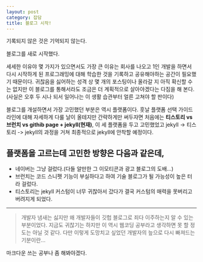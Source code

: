 ```yaml
---
layout: post
category: 잡담
title: 블로그 시작!
---
```


<div class="message">
  기록되지 않은 것은 기억되지 않는다.
</div>

블로그를 새로 시작했다.

세세한 이유야 몇 가지가 있으면서도 가장 큰 이유는 회사를 나오고 1인 개발을 하면서 다시 시작하게 된 프로그래밍에 대해 학습한 것을 기록하고 공유해야하는 공간이 필요했기 때문이다. 귀찮음을 싫어하는 성격 상 몇 개의 포스팅이나 올라갈 지 아직 확신할 수는 없지만 이 블로그를 통해서라도 조금은 더 계획적으로 살아야겠다는 다짐을 해 본다.(사실은 오후 두 시나 되서 일어나는 이 생활 습관부터 얼른 고쳐야 할 판이다)

블로그를 개설하면서 가장 고민했던 부분은 역시 플랫폼이다.
훗날 플랫폼 선택 가이드라인에 대해 자세하게 다룰 날이 올테지만 간략하게만 써두자면 처음에는 **티스토리 vs 브런치 vs githib page + jekyll(현재)**, 이 세 플랫폼을 두고 고민했었고 jekyll -> 티스토리 -> jekyll의 과정을 거쳐 최종적으로 jekyll에 안착할 예정이다.

플랫폼을 고르는데 고민한 방향은 다음과 같은데,
-----

- 네이버는 그냥 걸렀다.(다들 알만한 그 이모티콘과 광고 블로그의 도배...)
- 브런치는 코드 스니펫 기능이 부실하다고 하여 기술 블로그가 될 가능성이 높은 터라 걸렀다.
- 티스토리는 jekyll 커스텀이 너무 귀찮아서 갔다가 결국 커스텀의 매력을 못버리고 버려지게 되었다.

-----

> 개발자 냄새는 싫지만 왜 개발자들이 깃헙 블로그로 죄다 이주하는지 알 수 있는 부분이었다. 지금도 귀찮기는 하지만 이 역시 웹코딩 공부라고 생각하면 못 할 정도는 아닐 것 같다. 다만 이렇게 도망치고 싶었던 개발자의 늪으로 다시 빠져드는 기분이란...

마크다운 쓰는 공부나 좀 해봐야겠다.
